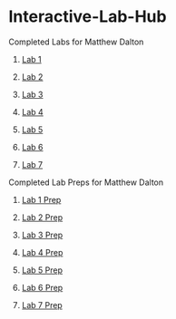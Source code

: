 # Interactive-Lab-Hub

Completed Labs for Matthew Dalton

1. [Lab 1](//github.com/MattD18/IDD-Fa18-Lab1)

2. [Lab 2](//github.com/MattD18/IDD-Fa18-Lab2)

3. [Lab 3](//github.com/MattD18/IDD-Fa18-Lab3)

4. [Lab 4](//github.com/MattD18/IDD-Fa18-Lab4)

5. [Lab 5](//github.com/MattD18/IDD-Fa18-Lab5)

6. [Lab 6](//github.com/MattD18/IDD-Fa18-Lab6)

7. [Lab 7]()


Completed Lab Preps for Matthew Dalton

1. [Lab 1 Prep]()

2. [Lab 2 Prep](//github.com/MattD18/IDD-Fa18-Lab2/blob/master/Lab-Prep)

3. [Lab 3 Prep](//github.com/MattD18/IDD-Fa18-Lab3/tree/master/Lab-Prep)

4. [Lab 4 Prep](//github.com/MattD18/IDD-Fa18-Lab4/tree/master/Lab-Prep)

5. [Lab 5 Prep](//github.com/MattD18/IDD-Fa18-Lab5/tree/master/Lab-Prep)

6. [Lab 6 Prep]()

7. [Lab 7 Prep](//github.com/MattD18/IDD-Fa18-Lab7)

